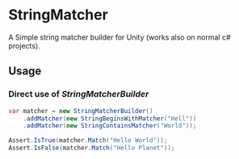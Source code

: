 # StringMatcher
A Simple string matcher builder for Unity (works also on normal c# projects).

## Usage

### Direct use of *StringMatcherBuilder*

```csharp
var matcher = new StringMatcherBuilder()
	.addMatcher(new StringBeginsWithMatcher("Hell"))
   	.addMatcher(new StringContainsMatcher("World"));

Assert.IsTrue(matcher.Match("Hello World"));
Assert.IsFalse(matcher.Match("Hello Planet"));
```

